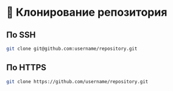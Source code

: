 # 🧭 Клонирование репозитория

## По SSH

```bash
git clone git@github.com:username/repository.git
```

## По HTTPS

```bash
git clone https://github.com/username/repository.git
```